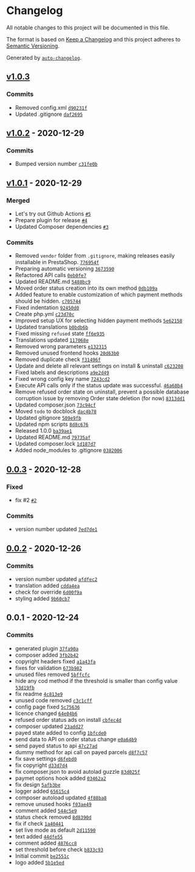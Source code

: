 # Changelog

All notable changes to this project will be documented in this file.

The format is based on [Keep a Changelog](https://keepachangelog.com/en/1.0.0/)
and this project adheres to [Semantic Versioning](https://semver.org/spec/v2.0.0.html).

Generated by [`auto-changelog`](https://github.com/CookPete/auto-changelog).

## [v1.0.3](https://github.com/rrd108/ps-utanvet-ellenor/compare/v1.0.2...v1.0.3)

### Commits

- Removed config.xml [`d90231f`](https://github.com/rrd108/ps-utanvet-ellenor/commit/d90231f15647de5e9c028087c2d741d793fdd3fc)
- Updated .gitignore [`daf2695`](https://github.com/rrd108/ps-utanvet-ellenor/commit/daf269581e09e29c457d975e418a1c5ddb4e270c)

## [v1.0.2](https://github.com/rrd108/ps-utanvet-ellenor/compare/v1.0.1...v1.0.2) - 2020-12-29

### Commits

- Bumped version number [`c31fe0b`](https://github.com/rrd108/ps-utanvet-ellenor/commit/c31fe0b0bc5e3cccecf346f28af64dd659e376bc)

## [v1.0.1](https://github.com/rrd108/ps-utanvet-ellenor/compare/0.0.3...v1.0.1) - 2020-12-29

### Merged

- Let's try out Github Actions [`#5`](https://github.com/rrd108/ps-utanvet-ellenor/pull/5)
- Prepare plugin for release [`#4`](https://github.com/rrd108/ps-utanvet-ellenor/pull/4)
- Updated Composer dependencies [`#3`](https://github.com/rrd108/ps-utanvet-ellenor/pull/3)

### Commits

- Removed `vendor` folder from `.gitignore`, making releases easily installable in PrestaShop. [`776954f`](https://github.com/rrd108/ps-utanvet-ellenor/commit/776954fdc6dc67939d08ce0cd543c82d1bffe079)
- Preparing automatic versioning [`3673590`](https://github.com/rrd108/ps-utanvet-ellenor/commit/3673590ef4955f0fd28c4fc5aac201e41451651d)
- Refactored API calls [`0eb0fe7`](https://github.com/rrd108/ps-utanvet-ellenor/commit/0eb0fe742aa3cbfe46b345ef3aacdf197e34f868)
- Updated README.md [`5488bc9`](https://github.com/rrd108/ps-utanvet-ellenor/commit/5488bc93f6e5f78e1a3b83c1678a53ce90946090)
- Moved order status creation into its own method [`0db109a`](https://github.com/rrd108/ps-utanvet-ellenor/commit/0db109a9dd3f0b886220703caa64088b61a38846)
- Added feature to enable customization of which payment methods should be hidden. [`c705744`](https://github.com/rrd108/ps-utanvet-ellenor/commit/c7057446ffd90bb0bc9f5b1316fff438f2d54a21)
- Fixed indentation [`92450d0`](https://github.com/rrd108/ps-utanvet-ellenor/commit/92450d0d1ca917841d1ef6b1e4704a95dfb77588)
- Create php.yml [`c23d70c`](https://github.com/rrd108/ps-utanvet-ellenor/commit/c23d70c58e904f2099076272c068cf0671ca073c)
- Improved setup UX for selecting hidden payment methods [`5e62158`](https://github.com/rrd108/ps-utanvet-ellenor/commit/5e621588c428643c690998626108f38d5799c934)
- Updated translations [`b0bdb6b`](https://github.com/rrd108/ps-utanvet-ellenor/commit/b0bdb6bded926025f5a5a375ceb380ea3c24cca3)
- Fixed missing `refused` state [`ff6e935`](https://github.com/rrd108/ps-utanvet-ellenor/commit/ff6e9350843a66c5622d2cdc43b8e577bbdccc57)
- Translations updated [`117068e`](https://github.com/rrd108/ps-utanvet-ellenor/commit/117068e59bd25574b5543b59d8d49df942cde69e)
- Removed wrong parameters [`e132315`](https://github.com/rrd108/ps-utanvet-ellenor/commit/e1323154dc1f1f9f8556c8ed60b2faa006a2297f)
- Removed unused frontend hooks [`20d63b0`](https://github.com/rrd108/ps-utanvet-ellenor/commit/20d63b0d75b6cd1c0aeaef74bc23da7f95fd8372)
- Removed duplicate check [`f31496f`](https://github.com/rrd108/ps-utanvet-ellenor/commit/f31496f44ec097fcb503e6ce08786d63e7c5a507)
- Update and delete all relevant settings on install & uninstall [`c623208`](https://github.com/rrd108/ps-utanvet-ellenor/commit/c623208a1b3e076eea46e673dbf433bd4b1d6210)
- Fixed labels and descriptions [`a9e2d49`](https://github.com/rrd108/ps-utanvet-ellenor/commit/a9e2d4906b36ee5873b8e0c0758095ed47db0971)
- Fixed wrong config key name [`7243cd2`](https://github.com/rrd108/ps-utanvet-ellenor/commit/7243cd2bc274d95b12ec104e878afa70b90a3445)
- Execute API calls only if the status update was successful. [`46a68b4`](https://github.com/rrd108/ps-utanvet-ellenor/commit/46a68b4a7e3770b3ebfe3145ff87cf0106fc3337)
- Remove refused order state on uninstall, prevent a possible database corruption issue by removing Order state deletion (for now) [`8313dd1`](https://github.com/rrd108/ps-utanvet-ellenor/commit/8313dd11645eaad60750aa40cd028e46770b0412)
- Updated composer.json [`73c94cf`](https://github.com/rrd108/ps-utanvet-ellenor/commit/73c94cf21898aa3f0b545d6bac2ad9111119fd21)
- Moved `todo` to docblock [`dac4b78`](https://github.com/rrd108/ps-utanvet-ellenor/commit/dac4b7819ac71eb8a01b5f0f61e63dfa9ddb5047)
- Updated gitignore [`509e9fb`](https://github.com/rrd108/ps-utanvet-ellenor/commit/509e9fb82f55cc6b765648ca25ff09af1e407fc5)
- Updated npm scripts [`8d8c676`](https://github.com/rrd108/ps-utanvet-ellenor/commit/8d8c676dd87724bf4e41ae2cd38ecf3d64303cce)
- Released 1.0.0 [`ba39ae1`](https://github.com/rrd108/ps-utanvet-ellenor/commit/ba39ae118766d5c08e18f87566c6203fdbd6f43d)
- Updated README.md [`79735af`](https://github.com/rrd108/ps-utanvet-ellenor/commit/79735afcefeab2dcad70cdca4d8879f50b6d6dd8)
- Updated composer.lock [`1d187d7`](https://github.com/rrd108/ps-utanvet-ellenor/commit/1d187d72b1e8da8cd82e1e059966c12eb8bbaccf)
- Added node_modules to .gitignore [`0382006`](https://github.com/rrd108/ps-utanvet-ellenor/commit/038200649bd9e13e98568adaec150982a9c9dd5b)

## [0.0.3](https://github.com/rrd108/ps-utanvet-ellenor/compare/0.0.2...0.0.3) - 2020-12-28

### Fixed

- fix #2 [`#2`](https://github.com/rrd108/ps-utanvet-ellenor/issues/2)

### Commits

- version number updated [`7ed7de1`](https://github.com/rrd108/ps-utanvet-ellenor/commit/7ed7de1b67cc1f3fd3a6f22b122b2e1723df9e4a)

## [0.0.2](https://github.com/rrd108/ps-utanvet-ellenor/compare/0.0.1...0.0.2) - 2020-12-26

### Commits

- version number updated [`afdfec2`](https://github.com/rrd108/ps-utanvet-ellenor/commit/afdfec25c99acae5505fe5c1b88d23f478fb30d8)
- translation added [`cdda4ea`](https://github.com/rrd108/ps-utanvet-ellenor/commit/cdda4eaa0f66f1b48b024308439756aeba75f88a)
- check for override [`6d00f9a`](https://github.com/rrd108/ps-utanvet-ellenor/commit/6d00f9a495ba3523fcc98e209c15cb747cdc7388)
- styling added [`9b60cb7`](https://github.com/rrd108/ps-utanvet-ellenor/commit/9b60cb785c7b6b5d816e049026f6c98ea077d5d3)

## 0.0.1 - 2020-12-24

### Commits

- generated plugin [`37fa90a`](https://github.com/rrd108/ps-utanvet-ellenor/commit/37fa90a021e8af42df6c754d2adad577e3236bac)
- composer added [`3fb2b42`](https://github.com/rrd108/ps-utanvet-ellenor/commit/3fb2b423ea09c42e0930ecb6d32bbef38df50348)
- copyright headers fixed [`a1a43fa`](https://github.com/rrd108/ps-utanvet-ellenor/commit/a1a43fa093c4f92d20cb1216702a96142592e1c0)
- fixes for validation [`673b982`](https://github.com/rrd108/ps-utanvet-ellenor/commit/673b982262b0774382644f0ba5d193b3936c78f1)
- unused files removed [`5bffcfc`](https://github.com/rrd108/ps-utanvet-ellenor/commit/5bffcfcd1fc90a5fe0bb7998fa098c7fa6a067fa)
- hide any cod method if the threshold is smaller than config value [`53d19fb`](https://github.com/rrd108/ps-utanvet-ellenor/commit/53d19fbd19ace3151443593c2e997c1b84326307)
- fix readme [`4c813e9`](https://github.com/rrd108/ps-utanvet-ellenor/commit/4c813e9270c970ed1fdfb4f83e893c8dd58e7821)
- unused code removed [`c3c1cff`](https://github.com/rrd108/ps-utanvet-ellenor/commit/c3c1cff065d594b706c67a5ec58dfc548545c133)
- config page fixed [`5c75636`](https://github.com/rrd108/ps-utanvet-ellenor/commit/5c756368d24b10373650e1bcb6864b1dd74c32e9)
- licence changed [`64e04b6`](https://github.com/rrd108/ps-utanvet-ellenor/commit/64e04b61b3c42f6fa0c1c90b29ae6b7e70ebea4c)
- refused order status ads on install [`cbfec4d`](https://github.com/rrd108/ps-utanvet-ellenor/commit/cbfec4d890809c508142757261f74130b43d72a1)
- composer updated [`23add27`](https://github.com/rrd108/ps-utanvet-ellenor/commit/23add272765347562c637b212695b17e298d564a)
- payed state added to config [`1bfcde0`](https://github.com/rrd108/ps-utanvet-ellenor/commit/1bfcde0f5ed03c3dad4a7d7c91d495b2f9d778b4)
- send data to API on order status change [`e0a64b9`](https://github.com/rrd108/ps-utanvet-ellenor/commit/e0a64b999eabededd9b383349edea1dd2fa94e2f)
- send payed status to api [`47c27ad`](https://github.com/rrd108/ps-utanvet-ellenor/commit/47c27ad73a6bb45b1748c713d4e8e2ea1389c1e9)
- dummy method for api call on payed parcels [`d8f7c57`](https://github.com/rrd108/ps-utanvet-ellenor/commit/d8f7c576e5710f5e45d77937ac787850cb423d0f)
- fix save settings [`d6febd0`](https://github.com/rrd108/ps-utanvet-ellenor/commit/d6febd039b8abe19f49ff279ec0fedadbb8be070)
- fix copyright [`d33d7d4`](https://github.com/rrd108/ps-utanvet-ellenor/commit/d33d7d4ee2a2fdb72adf47c22f0d94206cdb128f)
- fix composer.json to avoid autolad guzzle [`83d025f`](https://github.com/rrd108/ps-utanvet-ellenor/commit/83d025f0fc804542a31f785be3dd9f2eb048561a)
- paymet options hook added [`03462a2`](https://github.com/rrd108/ps-utanvet-ellenor/commit/03462a2ef8cc7c2ee46e4b00cedcd813166d7759)
- fix design [`5afb3be`](https://github.com/rrd108/ps-utanvet-ellenor/commit/5afb3bee835d97c4a772aef99beb2f35158e5c00)
- logger added [`65615c4`](https://github.com/rrd108/ps-utanvet-ellenor/commit/65615c444e590cb3f161104c3dfc8731208e493a)
- composer autoload updated [`4f88ba8`](https://github.com/rrd108/ps-utanvet-ellenor/commit/4f88ba894b31bcb1431bc5d7ee1688aa63ec62f8)
- remove unused hooks [`f03ae49`](https://github.com/rrd108/ps-utanvet-ellenor/commit/f03ae497c655f83686f6b767f3eb92de0e5e5922)
- comment added [`544c5e9`](https://github.com/rrd108/ps-utanvet-ellenor/commit/544c5e96e371daf4f4d603fd6a68a6eccc9c9fcb)
- status check removed [`8d8390d`](https://github.com/rrd108/ps-utanvet-ellenor/commit/8d8390d02f28761d34c43f877dfbf7160ec7c463)
- fix if check [`1a40441`](https://github.com/rrd108/ps-utanvet-ellenor/commit/1a4044109485306e051319fbade8ff5c5e968607)
- set live mode as default [`2d11590`](https://github.com/rrd108/ps-utanvet-ellenor/commit/2d11590bb952ef7ee7227ee5e957da874d7e5f25)
- text added [`44dfe55`](https://github.com/rrd108/ps-utanvet-ellenor/commit/44dfe552d9ff374af311be6fe70eb4fc8218271f)
- comment added [`4876cc8`](https://github.com/rrd108/ps-utanvet-ellenor/commit/4876cc842b0e9aa5234f3d4f1bc8bd425be268ec)
- set threshold before check [`b833c93`](https://github.com/rrd108/ps-utanvet-ellenor/commit/b833c9325d830c0f8e230b0b54d84ec72fc7099b)
- Initial commit [`be2551c`](https://github.com/rrd108/ps-utanvet-ellenor/commit/be2551c07e1d0b9efae3d3577e579417498976b8)
- logo added [`5b1e5ed`](https://github.com/rrd108/ps-utanvet-ellenor/commit/5b1e5ed2aa13ab3013030a806bbcc4231e22609a)
